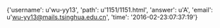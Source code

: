 {'username': u'wu-yy13', 'path': u'1151/1151.html', 'answer': u'A', 'email': u'wu-yy13@mails.tsinghua.edu.cn', 'time': '2016-02-23:07:37:19'}